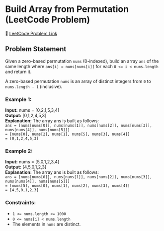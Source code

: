 # Build Array from Permutation (LeetCode Problem)

🔗 [LeetCode Problem Link](https://leetcode.com/problems/build-array-from-permutation/)

## Problem Statement
Given a zero-based permutation `nums` (0-indexed), build an array `ans` of the same length where `ans[i] = nums[nums[i]]` for each `0 <= i < nums.length` and return it.

A zero-based permutation `nums` is an array of distinct integers from `0` to `nums.length - 1` (inclusive).

### Example 1:
**Input:** nums = [0,2,1,5,3,4]  
**Output:** [0,1,2,4,5,3]  
**Explanation:** The array ans is built as follows:  
`ans = [nums[nums[0]], nums[nums[1]], nums[nums[2]], nums[nums[3]], nums[nums[4]], nums[nums[5]]]`  
`= [nums[0], nums[2], nums[1], nums[5], nums[3], nums[4]]`  
`= [0,1,2,4,5,3]`

### Example 2:
**Input:** nums = [5,0,1,2,3,4]  
**Output:** [4,5,0,1,2,3]  
**Explanation:** The array ans is built as follows:  
`ans = [nums[nums[0]], nums[nums[1]], nums[nums[2]], nums[nums[3]], nums[nums[4]], nums[nums[5]]]`  
`= [nums[5], nums[0], nums[1], nums[2], nums[3], nums[4]]`  
`= [4,5,0,1,2,3]`

### Constraints:
- `1 <= nums.length <= 1000`
- `0 <= nums[i] < nums.length`
- The elements in `nums` are distinct.
